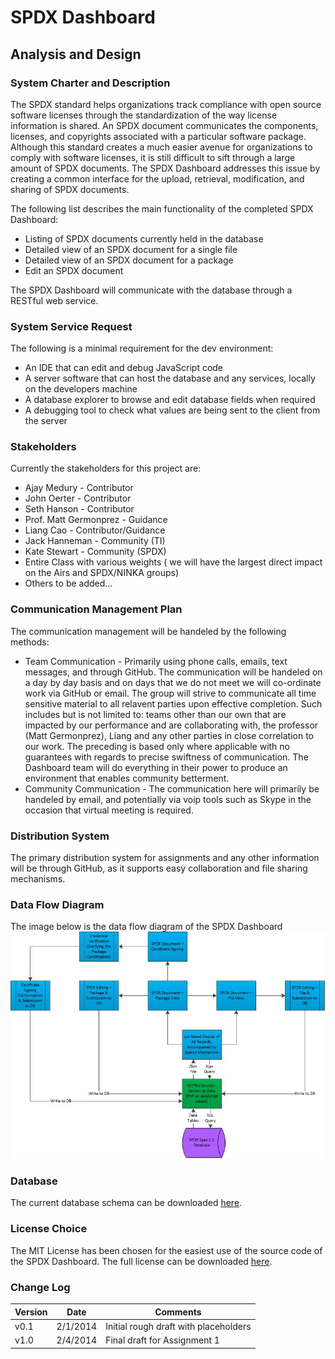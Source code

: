 # SPDX Dashboard
## Analysis and Design

### System Charter and Description
The SPDX standard helps organizations track compliance with open source software licenses through the standardization of the way license information is shared. An SPDX document communicates the components, licenses, and copyrights associated with a particular software package. Although this standard creates a much easier avenue for organizations to comply with software licenses, it is still difficult to sift through a large amount of SPDX documents. The SPDX Dashboard addresses this issue by creating a common interface for the upload, retrieval, modification, and sharing of SPDX documents.

The following list describes the main functionality of the completed SPDX Dashboard:
* Listing of SPDX documents currently held in the database
* Detailed view of an SPDX document for a single file
* Detailed view of an SPDX document for a package
* Edit an SPDX document 

The SPDX Dashboard will communicate with the database through a RESTful web service.

### System Service Request
The following is a minimal requirement for the dev environment:
* An IDE that can edit and debug JavaScript code
* A server software that can host the database and any services, locally on the developers machine
* A database explorer to browse and edit database fields when required
* A debugging tool to check what values are being sent to the client from the server

### Stakeholders
Currently the stakeholders for this project are:
* Ajay Medury - Contributor
* John Oerter - Contributor
* Seth Hanson - Contributor
* Prof. Matt Germonprez - Guidance
* Liang Cao - Contributor/Guidance
* Jack Hanneman - Community (TI)
* Kate Stewart - Community (SPDX)
* Entire Class with various weights ( we will have the largest direct impact on the Airs and SPDX/NINKA groups)
* Others to be added...

### Communication Management Plan
The communication management will be handeled by the following methods:
* Team Communication - Primarily using phone calls, emails, text messages, and through GitHub. The communication will be handeled on a day by day basis and on days that we do not meet we will co-ordinate work via GitHub or email. The group will strive to communicate all time sensitive material to all relavent parties upon effective completion. Such includes but is not limited to: teams other than our own that are impacted by our performance and are collaborating with, the professor (Matt Germonprez), Liang and any other parties in close correlation to our work. The preceding is based only where applicable with no guarantees with regards to precise swiftness of communication. The Dashboard team will do everything in their power to produce an environment that enables community betterment.
* Community Communication - The communication here will primarily be handeled by email, and potentially via voip tools such as Skype in the occasion that virtual meeting is required.

### Distribution System
The primary distribution system for assignments and any other information will be through GitHub, as it supports easy collaboration and file sharing mechanisms.

### Data Flow Diagram
The image below is the data flow diagram of the SPDX Dashboard 
![Data Flow Diagram](dataflow.jpg "Data Flow Diagram")

### Database 
The current database schema can be downloaded [here](schema.html).

### License Choice
The MIT License has been chosen for the easiest use of the source code of the SPDX Dashboard. The full license can be downloaded [here](../LICENSE).

### Change Log
|Version | Date    | Comments                             |
|--------|---------|--------------------------------------|
|v0.1    |2/1/2014 |Initial rough draft with placeholders |
|v1.0    |2/4/2014 |Final draft for Assignment 1          |
